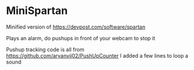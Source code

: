# MiniSpartan
Minified version of https://devpost.com/software/spartan

Plays an alarm, do pushups in front of your webcam to stop it

Pushup tracking code is all from https://github.com/aryanvij02/PushUpCounter
I added a few lines to loop a sound
